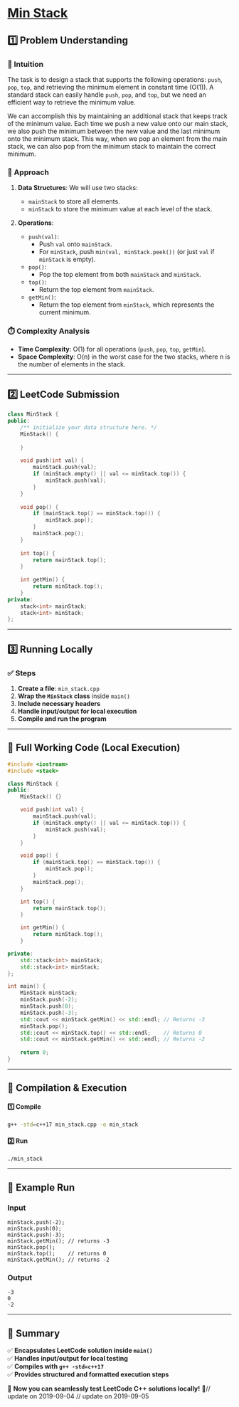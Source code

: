 # **[Min Stack](https://leetcode.com/problems/min-stack/description/)**  

## **1️⃣ Problem Understanding**  
### **📌 Intuition**  
The task is to design a stack that supports the following operations: `push`, `pop`, `top`, and retrieving the minimum element in constant time (O(1)). A standard stack can easily handle `push`, `pop`, and `top`, but we need an efficient way to retrieve the minimum value. 

We can accomplish this by maintaining an additional stack that keeps track of the minimum value. Each time we push a new value onto our main stack, we also push the minimum between the new value and the last minimum onto the minimum stack. This way, when we pop an element from the main stack, we can also pop from the minimum stack to maintain the correct minimum.

### **🚀 Approach**  
1. **Data Structures**: We will use two stacks:
   - `mainStack` to store all elements.
   - `minStack` to store the minimum value at each level of the stack.

2. **Operations**:
   - `push(val)`: 
     - Push `val` onto `mainStack`.
     - For `minStack`, push `min(val, minStack.peek())` (or just `val` if `minStack` is empty).
   - `pop()`: 
     - Pop the top element from both `mainStack` and `minStack`.
   - `top()`: 
     - Return the top element from `mainStack`.
   - `getMin()`: 
     - Return the top element from `minStack`, which represents the current minimum.

### **⏱️ Complexity Analysis**  
- **Time Complexity**: O(1) for all operations (`push`, `pop`, `top`, `getMin`).
- **Space Complexity**: O(n) in the worst case for the two stacks, where n is the number of elements in the stack.

---  

## **2️⃣ LeetCode Submission**  
```cpp
class MinStack {
public:
    /** initialize your data structure here. */
    MinStack() {
        
    }
    
    void push(int val) {
        mainStack.push(val);
        if (minStack.empty() || val <= minStack.top()) {
            minStack.push(val);
        }
    }
    
    void pop() {
        if (mainStack.top() == minStack.top()) {
            minStack.pop();
        }
        mainStack.pop();
    }
    
    int top() {
        return mainStack.top();
    }
    
    int getMin() {
        return minStack.top();
    }
private:
    stack<int> mainStack;
    stack<int> minStack;
};  
```  

---  

## **3️⃣ Running Locally**  
### **✅ Steps**  
1. **Create a file**: `min_stack.cpp`  
2. **Wrap the `MinStack` class** inside `main()`  
3. **Include necessary headers**  
4. **Handle input/output for local execution**  
5. **Compile and run the program**  

---  

## **📝 Full Working Code (Local Execution)**  
```cpp
#include <iostream>
#include <stack>

class MinStack {
public:
    MinStack() {}

    void push(int val) {
        mainStack.push(val);
        if (minStack.empty() || val <= minStack.top()) {
            minStack.push(val);
        }
    }

    void pop() {
        if (mainStack.top() == minStack.top()) {
            minStack.pop();
        }
        mainStack.pop();
    }

    int top() {
        return mainStack.top();
    }

    int getMin() {
        return minStack.top();
    }

private:
    std::stack<int> mainStack;
    std::stack<int> minStack;
};

int main() {
    MinStack minStack;
    minStack.push(-2);
    minStack.push(0);
    minStack.push(-3);
    std::cout << minStack.getMin() << std::endl; // Returns -3
    minStack.pop();
    std::cout << minStack.top() << std::endl;    // Returns 0
    std::cout << minStack.getMin() << std::endl; // Returns -2
    
    return 0;
}  
```  

---  

## **🔧 Compilation & Execution**  
#### **1️⃣ Compile**  
```bash
g++ -std=c++17 min_stack.cpp -o min_stack
```  

#### **2️⃣ Run**  
```bash
./min_stack
```  

---  

## **🎯 Example Run**  
### **Input**  
```
minStack.push(-2);
minStack.push(0);
minStack.push(-3);
minStack.getMin(); // returns -3
minStack.pop();
minStack.top();    // returns 0
minStack.getMin(); // returns -2
```  
### **Output**  
```
-3
0
-2
```  

---  

## **📌 Summary**  
✅ **Encapsulates LeetCode solution inside `main()`**  
✅ **Handles input/output for local testing**  
✅ **Compiles with `g++ -std=c++17`**  
✅ **Provides structured and formatted execution steps**  

🚀 **Now you can seamlessly test LeetCode C++ solutions locally!** 🚀// update on 2019-09-04
// update on 2019-09-05
